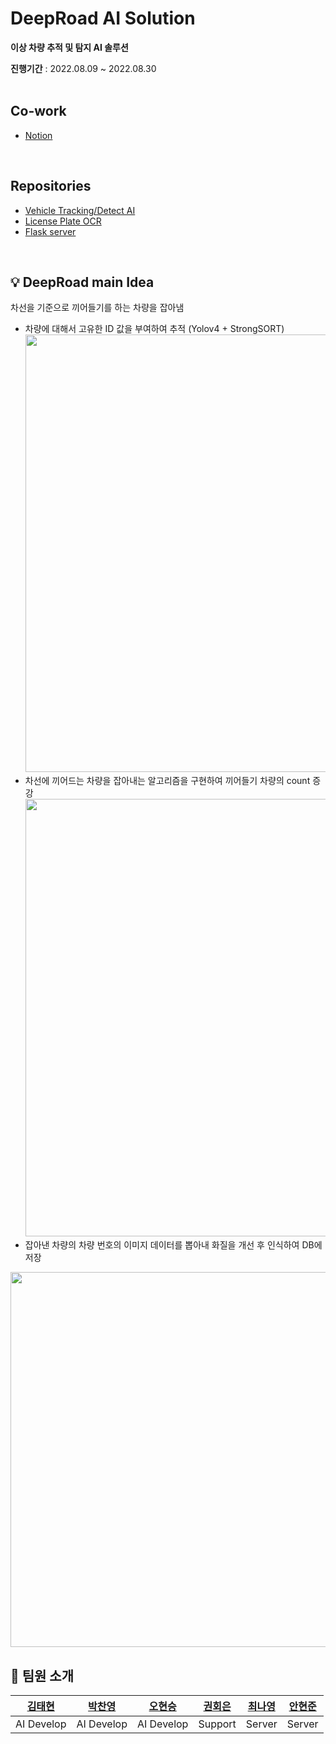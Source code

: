 DeepRoad AI Solution
=============
<b>이상 차량 추적 및 탐지 AI 솔루션</b><br>

<b>진행기간</b> : 2022.08.09 ~ 2022.08.30 <br><br>

## Co-work
- [Notion](https://wistful-breath-da4.notion.site/DeepRoad-cf502a319cce4d21a3e911bae5f0edca)
<br>

## Repositories
- [Vehicle Tracking/Detect AI](https://github.com/MTVS-DeepRoadAI/deeproad-vehicle_detection_tracking)
- [License Plate OCR](https://github.com/MTVS-DeepRoadAI/deeproad-licenseplate_detection_recognition)
- [Flask server](https://github.com/MTVS-DeepRoadAI/deeproad-flask_server)
<br>

## 💡 DeepRoad main Idea 
차선을 기준으로 끼어들기를 하는 차량을 잡아냄
- 차량에 대해서 고유한 ID 값을 부여하여 추적 (Yolov4 + StrongSORT)<br>
<img src="https://user-images.githubusercontent.com/86669008/211959910-b6173d56-c47f-49d0-a364-67ca3b6de53b.gif" width="700px"/><br>
- 차선에 끼어드는 차량을 잡아내는 알고리즘을 구현하여 끼어들기 차량의 count 증강<br>
<img src="https://user-images.githubusercontent.com/86669008/211961593-f4ca606c-acbb-4f75-8c60-d7606c4b00b1.png" width="700px"/><br>
- 잡아낸 차량의 차량 번호의 이미지 데이터를 뽑아내 화질을 개선 후 인식하여 DB에 저장<br>
<img src="https://user-images.githubusercontent.com/86669008/211962512-caba8357-21dd-482d-81e9-c99e2c7303bf.png" width="600px"/>
<br>

## 🧑‍ 팀원 소개
| [김태현](https://github.com/ktaehyun) | [박찬영](https://github.com/Jneck)| [오현승](https://github.com/OHxhxs) | [권회은](https://github.com/heweun) | [최나영](https://github.com/cny689) | [안현준](https://github.com/Hyunjaa) |
| :----: | :----: | :----: | :----: | :----: | :----: |
| AI Develop | AI Develop | AI Develop | Support | Server | Server |
